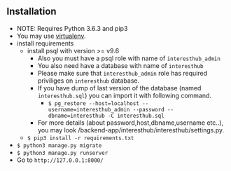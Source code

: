 ## Installation

* NOTE: Requires Python 3.6.3 and pip3
* You may use [virtualenv](https://virtualenv.pypa.io/en/stable/).
* install requirements
  * install psql with version >= v9.6
    * Also you must have a psql role with name of `interesthub_admin`
    * You also need have a database with name of `interesthub`
    * Please make sure that `interesthub_admin` role has required priviliges on `interesthub` database.
    * If you have dump of last version of the database (named `interesthub.sql`) you can import it with following command.
      * `$ pg_restore --host=localhost --username=interesthub_admin --password --dbname=interesthub -C interesthub.sql`
    * For more details (about password,host,dbname,username etc..), you may look /backend-app/interesthub/interesthub/settings.py.
  * `$ pip3 install -r requirements.txt`
* `$ python3 manage.py migrate`
* `$ python3 manage.py runserver`
* Go to `http://127.0.0.1:8000/`
